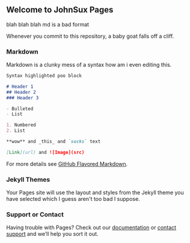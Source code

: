 ## Welcome to JohnSux Pages

blah blah blah md is a bad format

Whenever you commit to this repository, a baby goat falls off a cliff.

### Markdown

Markdown is a clunky mess of a syntax how am i even editing this.

```markdown
Syntax highlighted poo block

# Header 1
## Header 2
### Header 3

- Bulleted
- List

1. Numbered
2. List

**wow** and _this_ and `sucks` text

[Link](url) and ![Image](src)
```

For more details see [GitHub Flavored Markdown](https://guides.github.com/features/mastering-markdown/).

### Jekyll Themes

Your Pages site will use the layout and styles from the Jekyll theme you have selected which I guess aren't too bad I suppose.

### Support or Contact

Having trouble with Pages? Check out our [documentation](https://docs.github.com/categories/github-pages-basics/) or [contact support](https://github.com/contact) and we’ll help you sort it out.
